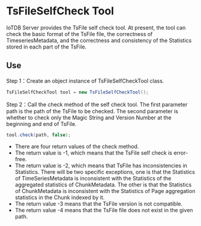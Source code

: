 <!--

    Licensed to the Apache Software Foundation (ASF) under one
    or more contributor license agreements.  See the NOTICE file
    distributed with this work for additional information
    regarding copyright ownership.  The ASF licenses this file
    to you under the Apache License, Version 2.0 (the
    "License"); you may not use this file except in compliance
    with the License.  You may obtain a copy of the License at

        http://www.apache.org/licenses/LICENSE-2.0

    Unless required by applicable law or agreed to in writing,
    software distributed under the License is distributed on an
    "AS IS" BASIS, WITHOUT WARRANTIES OR CONDITIONS OF ANY
    KIND, either express or implied.  See the License for the
    specific language governing permissions and limitations
    under the License.

-->

# TsFileSelfCheck Tool
IoTDB Server provides the TsFile self check tool. At present, the tool can check the basic format of the TsFile file, the correctness of TimeseriesMetadata, and the correctness and consistency of the Statistics stored in each part of the TsFile.

## Use
Step 1：Create an object instance of TsFileSelfCheckTool class.

``` java
TsFileSelfCheckTool tool = new TsFileSelfCheckTool();
```

Step 2：Call the check method of the self check tool. The first parameter path is the path of the TsFile to be checked. The second parameter is whether to check only the Magic String and Version Number at the beginning and end of TsFile.

``` java
tool.check(path, false);
```

* There are four return values of the check method.
* The return value is -1, which means that the TsFile self check is error-free.
* The return value is -2, which means that TsFile has inconsistencies in Statistics. There will be two specific exceptions, one is that the Statistics of TimeSeriesMetadata is inconsistent with the Statistics of the aggregated statistics of ChunkMetadata. The other is that the Statistics of ChunkMetadata is inconsistent with the Statistics of Page aggregation statistics in the Chunk indexed by it.
* The return value -3 means that the TsFile version is not compatible.
* The return value -4 means that the TsFile file does not exist in the given path.